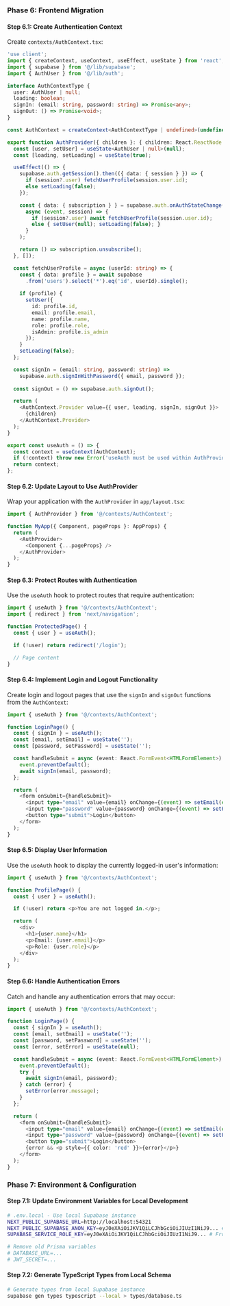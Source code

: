 ### Phase 6: Frontend Migration

#### Step 6.1: Create Authentication Context
Create `contexts/AuthContext.tsx`:

```typescript
'use client';
import { createContext, useContext, useEffect, useState } from 'react';
import { supabase } from '@/lib/supabase';
import { AuthUser } from '@/lib/auth';

interface AuthContextType {
  user: AuthUser | null;
  loading: boolean;
  signIn: (email: string, password: string) => Promise<any>;
  signOut: () => Promise<void>;
}

const AuthContext = createContext<AuthContextType | undefined>(undefined);

export function AuthProvider({ children }: { children: React.ReactNode }) {
  const [user, setUser] = useState<AuthUser | null>(null);
  const [loading, setLoading] = useState(true);

  useEffect(() => {
    supabase.auth.getSession().then(({ data: { session } }) => {
      if (session?.user) fetchUserProfile(session.user.id);
      else setLoading(false);
    });

    const { data: { subscription } } = supabase.auth.onAuthStateChange(
      async (event, session) => {
        if (session?.user) await fetchUserProfile(session.user.id);
        else { setUser(null); setLoading(false); }
      }
    );

    return () => subscription.unsubscribe();
  }, []);

  const fetchUserProfile = async (userId: string) => {
    const { data: profile } = await supabase
      .from('users').select('*').eq('id', userId).single();
    
    if (profile) {
      setUser({
        id: profile.id,
        email: profile.email,
        name: profile.name,
        role: profile.role,
        isAdmin: profile.is_admin
      });
    }
    setLoading(false);
  };

  const signIn = (email: string, password: string) => 
    supabase.auth.signInWithPassword({ email, password });
  
  const signOut = () => supabase.auth.signOut();

  return (
    <AuthContext.Provider value={{ user, loading, signIn, signOut }}>
      {children}
    </AuthContext.Provider>
  );
}

export const useAuth = () => {
  const context = useContext(AuthContext);
  if (!context) throw new Error('useAuth must be used within AuthProvider');
  return context;
};
```

#### Step 6.2: Update Layout to Use AuthProvider
Wrap your application with the `AuthProvider` in `app/layout.tsx`:

```typescript
import { AuthProvider } from '@/contexts/AuthContext';

function MyApp({ Component, pageProps }: AppProps) {
  return (
    <AuthProvider>
      <Component {...pageProps} />
    </AuthProvider>
  );
}
```

#### Step 6.3: Protect Routes with Authentication
Use the `useAuth` hook to protect routes that require authentication:

```typescript
import { useAuth } from '@/contexts/AuthContext';
import { redirect } from 'next/navigation';

function ProtectedPage() {
  const { user } = useAuth();

  if (!user) return redirect('/login');

  // Page content
}
```

#### Step 6.4: Implement Login and Logout Functionality
Create login and logout pages that use the `signIn` and `signOut` functions from the `AuthContext`:

```typescript
import { useAuth } from '@/contexts/AuthContext';

function LoginPage() {
  const { signIn } = useAuth();
  const [email, setEmail] = useState('');
  const [password, setPassword] = useState('');

  const handleSubmit = async (event: React.FormEvent<HTMLFormElement>) => {
    event.preventDefault();
    await signIn(email, password);
  };

  return (
    <form onSubmit={handleSubmit}>
      <input type="email" value={email} onChange={(event) => setEmail(event.target.value)} />
      <input type="password" value={password} onChange={(event) => setPassword(event.target.value)} />
      <button type="submit">Login</button>
    </form>
  );
}
```

#### Step 6.5: Display User Information
Use the `useAuth` hook to display the currently logged-in user's information:

```typescript
import { useAuth } from '@/contexts/AuthContext';

function ProfilePage() {
  const { user } = useAuth();

  if (!user) return <p>You are not logged in.</p>;

  return (
    <div>
      <h1>{user.name}</h1>
      <p>Email: {user.email}</p>
      <p>Role: {user.role}</p>
    </div>
  );
}
```

#### Step 6.6: Handle Authentication Errors
Catch and handle any authentication errors that may occur:

```typescript
import { useAuth } from '@/contexts/AuthContext';

function LoginPage() {
  const { signIn } = useAuth();
  const [email, setEmail] = useState('');
  const [password, setPassword] = useState('');
  const [error, setError] = useState(null);

  const handleSubmit = async (event: React.FormEvent<HTMLFormElement>) => {
    event.preventDefault();
    try {
      await signIn(email, password);
    } catch (error) {
      setError(error.message);
    }
  };

  return (
    <form onSubmit={handleSubmit}>
      <input type="email" value={email} onChange={(event) => setEmail(event.target.value)} />
      <input type="password" value={password} onChange={(event) => setPassword(event.target.value)} />
      <button type="submit">Login</button>
      {error && <p style={{ color: 'red' }}>{error}</p>}
    </form>
  );
}
```

### Phase 7: Environment & Configuration

#### Step 7.1: Update Environment Variables for Local Development
```bash
# .env.local - Use local Supabase instance
NEXT_PUBLIC_SUPABASE_URL=http://localhost:54321
NEXT_PUBLIC_SUPABASE_ANON_KEY=eyJ0eXAiOiJKV1QiLCJhbGciOiJIUzI1NiJ9... # From supabase start output
SUPABASE_SERVICE_ROLE_KEY=eyJ0eXAiOiJKV1QiLCJhbGciOiJIUzI1NiJ9... # From supabase start output

# Remove old Prisma variables
# DATABASE_URL=...
# JWT_SECRET=...
```

#### Step 7.2: Generate TypeScript Types from Local Schema
```bash
# Generate types from local Supabase instance
supabase gen types typescript --local > types/database.ts
